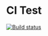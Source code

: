 # CI Test 
[![Build status](https://ci.appveyor.com/api/projects/status/7x1xlkg6m10jsecg?svg=true)](https://ci.appveyor.com/project/Julie-T/advanced-2)